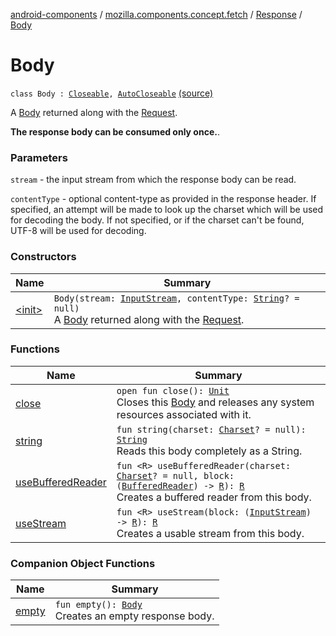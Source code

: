[android-components](../../../index.md) / [mozilla.components.concept.fetch](../../index.md) / [Response](../index.md) / [Body](./index.md)

# Body

`class Body : `[`Closeable`](http://docs.oracle.com/javase/7/docs/api/java/io/Closeable.html)`, `[`AutoCloseable`](http://docs.oracle.com/javase/7/docs/api/java/lang/AutoCloseable.html) [(source)](https://github.com/mozilla-mobile/android-components/blob/master/components/concept/fetch/src/main/java/mozilla/components/concept/fetch/Response.kt#L57)

A [Body](./index.md) returned along with the [Request](../../-request/index.md).

**The response body can be consumed only once.**.

### Parameters

`stream` - the input stream from which the response body can be read.

`contentType` - optional content-type as provided in the response
header. If specified, an attempt will be made to look up the charset
which will be used for decoding the body. If not specified, or if the
charset can't be found, UTF-8 will be used for decoding.

### Constructors

| Name | Summary |
|---|---|
| [&lt;init&gt;](-init-.md) | `Body(stream: `[`InputStream`](http://docs.oracle.com/javase/7/docs/api/java/io/InputStream.html)`, contentType: `[`String`](https://kotlinlang.org/api/latest/jvm/stdlib/kotlin/-string/index.html)`? = null)`<br>A [Body](./index.md) returned along with the [Request](../../-request/index.md). |

### Functions

| Name | Summary |
|---|---|
| [close](close.md) | `open fun close(): `[`Unit`](https://kotlinlang.org/api/latest/jvm/stdlib/kotlin/-unit/index.html)<br>Closes this [Body](./index.md) and releases any system resources associated with it. |
| [string](string.md) | `fun string(charset: `[`Charset`](http://docs.oracle.com/javase/7/docs/api/java/nio/charset/Charset.html)`? = null): `[`String`](https://kotlinlang.org/api/latest/jvm/stdlib/kotlin/-string/index.html)<br>Reads this body completely as a String. |
| [useBufferedReader](use-buffered-reader.md) | `fun <R> useBufferedReader(charset: `[`Charset`](http://docs.oracle.com/javase/7/docs/api/java/nio/charset/Charset.html)`? = null, block: (`[`BufferedReader`](http://docs.oracle.com/javase/7/docs/api/java/io/BufferedReader.html)`) -> `[`R`](use-buffered-reader.md#R)`): `[`R`](use-buffered-reader.md#R)<br>Creates a buffered reader from this body. |
| [useStream](use-stream.md) | `fun <R> useStream(block: (`[`InputStream`](http://docs.oracle.com/javase/7/docs/api/java/io/InputStream.html)`) -> `[`R`](use-stream.md#R)`): `[`R`](use-stream.md#R)<br>Creates a usable stream from this body. |

### Companion Object Functions

| Name | Summary |
|---|---|
| [empty](empty.md) | `fun empty(): `[`Body`](./index.md)<br>Creates an empty response body. |

